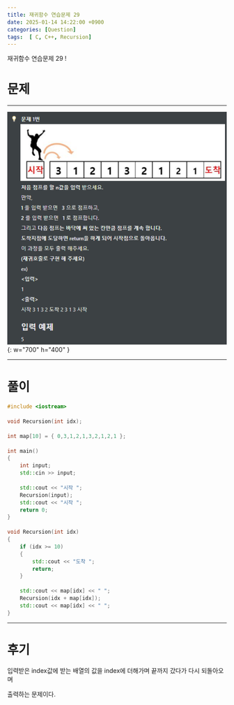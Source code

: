 ```yaml
---
title: 재귀함수 연습문제 29
date: 2025-01-14 14:22:00 +0900
categories: [Question]  
tags:  [ C, C++, Recursion]
---
```


재귀함수 연습문제 29 !

# 문제   
---------------------------------------

![Desktop View](/assets/img/Recursion29.png){: w="700" h="400" }

---------------------------------------

# 풀이

```c++
#include <iostream>

void Recursion(int idx);

int map[10] = { 0,3,1,2,1,3,2,1,2,1 };

int main()
{
    int input;
    std::cin >> input;
    
    std::cout << "시작 ";
    Recursion(input);
    std::cout << "시작 ";
    return 0;
}

void Recursion(int idx)
{
    if (idx >= 10)
    {
        std::cout << "도착 ";
        return;
    }
    
    std::cout << map[idx] << " ";
    Recursion(idx + map[idx]);
    std::cout << map[idx] << " ";
}
```
---------------------------------------

# 후기

입력받은 index값에 받는 배열의 값을 index에 더해가며 끝까지 갔다가 다시 되돌아오며

출력하는 문제이다.
